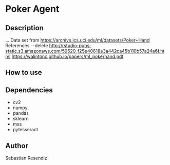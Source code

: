 # Poker Agent 
## Description
...
Data set from https://archive.ics.uci.edu/ml/datasets/Poker+Hand
References --delete
http://rstudio-pubs-static.s3.amazonaws.com/59520_f25e40618a3a442ca45b110b57a24a6f.html
https://walintonc.github.io/papers/ml_pokerhand.pdf
## How to use
## Dependencies
- cv2
- numpy
- pandas
- sklearn
- mss
- pytesseract
## Author
Sebastian Resendiz
